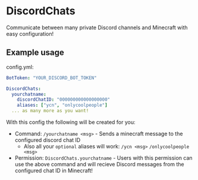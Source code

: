 # DiscordChats
Communicate between many private Discord channels and Minecraft with easy configuration!

## Example usage
config.yml:
```yml
BotToken: "YOUR_DISCORD_BOT_TOKEN"

DiscordChats:
  yourchatname:
    discordChatID: "000000000000000000"
    aliases: ["ycn", "onlycoolpeople"]
  ... as many more as you want!
```
With this config the following will be created for you:
- Command: `/yourchatname <msg>` - Sends a minecraft message to the configured discord chat ID
  - Also all your `optional` aliases will work: `/ycn <msg>` `/onlycoolpeople <msg>`
- Permission: `DiscordChats.yourchatname` - Users with this permission can use the above command and will recieve Discord messages from the configured chat ID in Minecraft!
